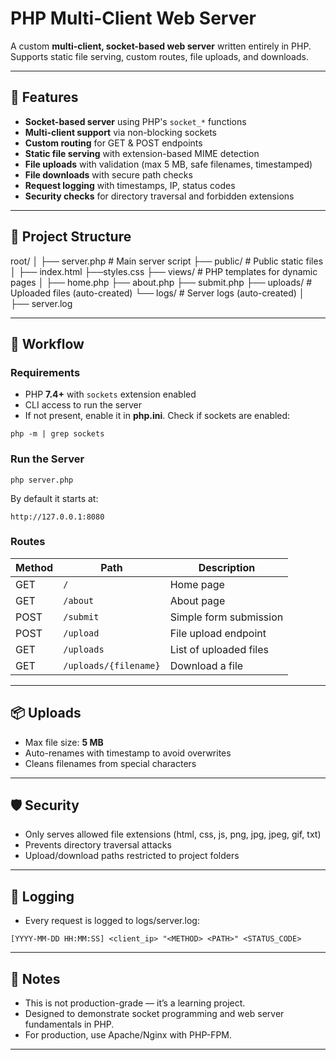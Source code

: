 # PHP Multi-Client Web Server

A custom **multi-client, socket-based web server** written entirely in PHP.  
Supports static file serving, custom routes, file uploads, and downloads.

---

## 📌 Features
- **Socket-based server** using PHP's `socket_*` functions
- **Multi-client support** via non-blocking sockets
- **Custom routing** for GET & POST endpoints
- **Static file serving** with extension-based MIME detection
- **File uploads** with validation (max 5 MB, safe filenames, timestamped)
- **File downloads** with secure path checks
- **Request logging** with timestamps, IP, status codes
- **Security checks** for directory traversal and forbidden extensions

---

## 📂 Project Structure

root/
│
├── server.php # Main server script
├── public/ # Public static files 
      │
      ├── index.html
      ├──styles.css
├── views/ # PHP templates for dynamic pages
      │
      ├── home.php
      ├── about.php
      ├── submit.php
├── uploads/ # Uploaded files (auto-created)
└── logs/ # Server logs (auto-created)
      │
      ├── server.log

---

## 🚀 Workflow

### Requirements

- PHP **7.4+** with `sockets` extension enabled  
- CLI access to run the server
- If not present, enable it in **php.ini**.
Check if sockets are enabled:
```
php -m | grep sockets
```

### Run the Server

```
php server.php
```

By default it starts at:

```
http://127.0.0.1:8080
```

### Routes

| Method | Path                  | Description            |
| ------ | --------------------- | ---------------------- |
| GET    | `/`                   | Home page              |
| GET    | `/about`              | About page             |
| POST   | `/submit`             | Simple form submission |
| POST   | `/upload`             | File upload endpoint   |
| GET    | `/uploads`            | List of uploaded files |
| GET    | `/uploads/{filename}` | Download a file        |

---

## 📦 Uploads

- Max file size: **5 MB**
- Auto-renames with timestamp to avoid overwrites
- Cleans filenames from special characters

---

## 🛡 Security

- Only serves allowed file extensions (html, css, js, png, jpg, jpeg, gif, txt)
- Prevents directory traversal attacks
- Upload/download paths restricted to project folders

---

## 📜 Logging

- Every request is logged to logs/server.log:

```
[YYYY-MM-DD HH:MM:SS] <client_ip> "<METHOD> <PATH>" <STATUS_CODE>
```

---

## 🧠 Notes

- This is not production-grade — it’s a learning project.
- Designed to demonstrate socket programming and web server fundamentals in PHP.
- For production, use Apache/Nginx with PHP-FPM.

---

